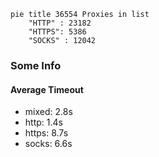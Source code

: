 
```mermaid
pie title 36554 Proxies in list
    "HTTP" : 23182
    "HTTPS": 5386
    "SOCKS" : 12042
```

### Some Info
#### Average Timeout

- mixed: 2.8s
- http: 1.4s
- https: 8.7s
- socks: 6.6s